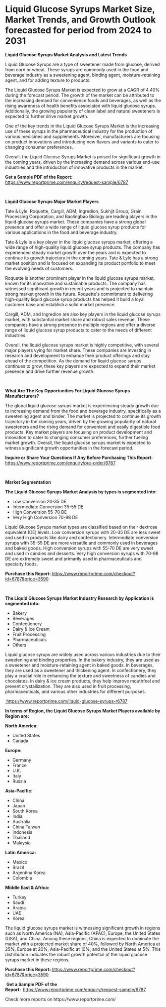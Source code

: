 <p><h1>Liquid Glucose Syrups Market Size, Market Trends, and Growth Outlook forecasted for period from 2024 to 2031</h1></p><p><strong>Liquid Glucose Syrups Market Analysis and Latest Trends</strong></p>
<p><p>Liquid Glucose Syrups are a type of sweetener made from glucose, derived from corn or wheat. These syrups are commonly used in the food and beverage industry as a sweetening agent, binding agent, moisture-retaining agent, and for adding texture to products.</p><p>The Liquid Glucose Syrups Market is expected to grow at a CAGR of 4.40% during the forecast period. The growth of the market can be attributed to the increasing demand for convenience foods and beverages, as well as the rising awareness of health benefits associated with liquid glucose syrups. Additionally, the growing popularity of clean label and natural sweeteners is expected to further drive market growth.</p><p>One of the key trends in the Liquid Glucose Syrups Market is the increasing use of these syrups in the pharmaceutical industry for the production of various medicines and supplements. Moreover, manufacturers are focusing on product innovations and introducing new flavors and variants to cater to changing consumer preferences.</p><p>Overall, the Liquid Glucose Syrups Market is poised for significant growth in the coming years, driven by the increasing demand across various end-use industries and the introduction of innovative products in the market.</p></p>
<p><strong>Get a Sample PDF of the Report:&nbsp;</strong> <a href="https://www.reportprime.com/enquiry/request-sample/6787">https://www.reportprime.com/enquiry/request-sample/6787</a></p>
<p>&nbsp;</p>
<p><strong>Liquid Glucose Syrups Major Market Players</strong></p>
<p><p>Tate & Lyle, Roquette, Cargill, ADM, Ingredion, Sukhjit Group, Grain Processing Corporation, and Baolingbao Biology are leading players in the liquid glucose syrups market. These companies have a strong global presence and offer a wide range of liquid glucose syrup products for various applications in the food and beverage industry.</p><p>Tate & Lyle is a key player in the liquid glucose syrups market, offering a wide range of high-quality liquid glucose syrup products. The company has experienced steady market growth over the years and is expected to continue its growth trajectory in the coming years. Tate & Lyle has a strong market position and is focused on expanding its product portfolio to meet the evolving needs of customers.</p><p>Roquette is another prominent player in the liquid glucose syrups market, known for its innovative and sustainable products. The company has witnessed significant growth in recent years and is projected to maintain strong market growth in the future. Roquette's commitment to delivering high-quality liquid glucose syrup products has helped it build a loyal customer base and establish a solid market presence.</p><p>Cargill, ADM, and Ingredion are also key players in the liquid glucose syrups market, with substantial market share and robust sales revenue. These companies have a strong presence in multiple regions and offer a diverse range of liquid glucose syrup products to cater to the needs of different industries.</p><p>Overall, the liquid glucose syrups market is highly competitive, with several major players vying for market share. These companies are investing in research and development to enhance their product offerings and stay ahead of the competition. As the demand for liquid glucose syrups continues to grow, these key players are expected to expand their market presence and drive further revenue growth.</p></p>
<p>&nbsp;</p>
<p><strong>What Are The Key Opportunities For Liquid Glucose Syrups Manufacturers?</strong></p>
<p><p>The global liquid glucose syrups market is experiencing steady growth due to increasing demand from the food and beverage industry, specifically as a sweetening agent and binder. The market is projected to continue its growth trajectory in the coming years, driven by the growing popularity of natural sweeteners and the rising demand for convenient and easily digestible food products. Key market players are focusing on product development and innovation to cater to changing consumer preferences, further fueling market growth. Overall, the liquid glucose syrups market is expected to witness significant growth opportunities in the forecast period.</p></p>
<p><strong>Inquire or Share Your Questions If Any Before Purchasing This Report:</strong> <a href="https://www.reportprime.com/enquiry/pre-order/6787">https://www.reportprime.com/enquiry/pre-order/6787</a></p>
<p>&nbsp;</p>
<p><strong>Market Segmentation</strong></p>
<p><strong>The Liquid Glucose Syrups Market Analysis by types is segmented into:</strong></p>
<p><ul><li>Low Conversion 20-35 DE</li><li>Intermediate Conversion 35-55 DE</li><li>High Conversion 55-70 DE</li><li>Very High Conversion 70-98 DE</li></ul></p>
<p><p>Liquid Glucose Syrups market types are classified based on their dextrose equivalent (DE) levels. Low conversion syrups with 20-35 DE are less sweet and used in products like dairy and confectionery. Intermediate conversion syrups with 35-55 DE are more versatile and commonly used in beverages and baked goods. High conversion syrups with 55-70 DE are very sweet and used in candies and desserts. Very high conversion syrups with 70-98 DE are extremely sweet and primarily used in pharmaceuticals and specialty foods.</p></p>
<p><strong>Purchase this Report:&nbsp;</strong><a href="https://www.reportprime.com/checkout?id=6787&price=3590">https://www.reportprime.com/checkout?id=6787&price=3590</a></p>
<p>&nbsp;</p>
<p><strong>The Liquid Glucose Syrups Market Industry Research by Application is segmented into:</strong></p>
<p><ul><li>Bakery</li><li>Beverages</li><li>Confectionery</li><li>Dairy & Ice Cream</li><li>Fruit Processing</li><li>Pharmaceuticals</li><li>Others</li></ul></p>
<p><p>Liquid glucose syrups are widely used across various industries due to their sweetening and binding properties. In the bakery industry, they are used as a sweetener and moisture-retaining agent in baked goods. In beverages, they are used as a sweetener and thickening agent. In confectionery, they play a crucial role in enhancing the texture and sweetness of candies and chocolates. In dairy & ice cream products, they help improve mouthfeel and prevent crystallization. They are also used in fruit processing, pharmaceuticals, and various other industries for different purposes.</p></p>
<p><a href="https://www.reportprime.com/liquid-glucose-syrups-r6787">&nbsp;https://www.reportprime.com/liquid-glucose-syrups-r6787</a></p>
<p><strong>In terms of Region, the Liquid Glucose Syrups Market Players available by Region are:</strong></p>
<p>
    <p> <strong> North America: </strong>
        <ul>
            <li>United States</li>
            <li>Canada</li>
        </ul>
        </p> 
    <p> <strong> Europe: </strong>
        <ul>
            <li>Germany</li>
            <li>France</li>
            <li>U.K.</li>
            <li>Italy</li>
            <li>Russia</li>
        </ul>
        </p> 
    <p> <strong> Asia-Pacific: </strong>
        <ul>
            <li>China</li>
            <li>Japan</li>
            <li>South Korea</li>
            <li>India</li>
            <li>Australia</li>
            <li>China Taiwan</li>
            <li>Indonesia</li>
            <li>Thailand</li>
            <li>Malaysia</li>
        </ul>
        </p> 
    <p> <strong> Latin America: </strong>
        <ul>
            <li>Mexico</li>
            <li>Brazil</li>
            <li>Argentina Korea</li>
            <li>Colombia</li>
        </ul>
        </p> 
    <p> <strong> Middle East & Africa: </strong>
        <ul>
            <li>Turkey</li>
            <li>Saudi</li>
            <li>Arabia</li>
            <li>UAE</li>
            <li>Korea</li>
        </ul>
    </p>
    </p>
<p><p>The liquid glucose syrups market is witnessing significant growth in regions such as North America (NA), Asia-Pacific (APAC), Europe, the United States (USA), and China. Among these regions, China is expected to dominate the market with a projected market share of 40%, followed by North America at 25%, Europe at 20%, Asia-Pacific at 10%, and the United States at 5%. This distribution indicates the robust growth potential of the liquid glucose syrups market in these regions.</p></p>
<p><strong>Purchase this Report: </strong><a href="https://www.reportprime.com/checkout?id=6787&price=3590">https://www.reportprime.com/checkout?id=6787&price=3590</a></p>
<p>&nbsp;<strong>Get a Sample PDF of the Report:&nbsp;&nbsp;</strong><a href="https://www.reportprime.com/enquiry/request-sample/6787">https://www.reportprime.com/enquiry/request-sample/6787</a></p>
<p><strong></strong></p>
<p>Check more reports on https://www.reportprime.com/</p>